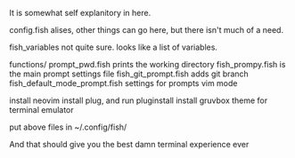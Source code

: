 It is somewhat self explanitory in here.

config.fish 
    alises, other things can go here, but there isn't much of a need.

fish_variables
    not quite sure.
    looks like a list of variables.

functions/
    prompt_pwd.fish                     prints the working directory
    fish_prompy.fish                    is the main prompt settings file
    fish_git_prompt.fish                adds git branch
    fish_default_mode_prompt.fish       settings for prompts vim mode

install neovim
install plug, and run pluginstall
install gruvbox theme for terminal emulator

put above files in ~/.config/fish/


And that should give you the best damn terminal experience ever
